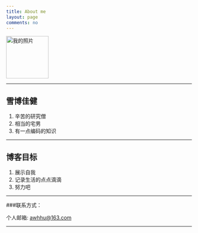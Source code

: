 ```yaml
---
title: About me
layout: page
comments: no
---
```

<img src="http://24.media.tumblr.com/4b8667b9e25aad9cb133259d357f59b1/tumblr_mxnba8lfV91rs7j95o1_400.jpg" alt="我的照片" title="头像" width=115/>

---
## 雪博佳健
1. 辛苦的研究僧
2. 相当的宅男
3. 有一点编码的知识

---
## 博客目标
1. 展示自我
2. 记录生活的点点滴滴
3. 努力吧

----
###联系方式：        

个人邮箱: [awhhu@163.com](mailto:awhhu@163.com)

----
